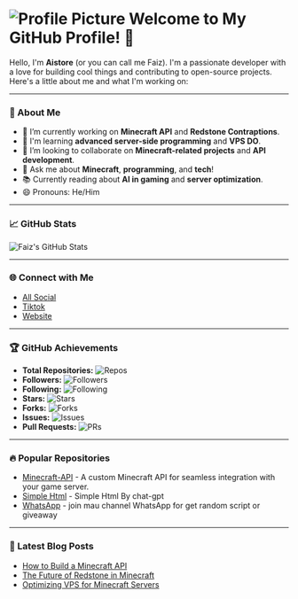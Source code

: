 # ![Profile Picture](https://avatars.githubusercontent.com/u/170622847?v=4&size=236) Welcome to My GitHub Profile! 👋

Hello, I'm **Aistore** (or you can call me Faiz). I'm a passionate developer with a love for building cool things and contributing to open-source projects. Here's a little about me and what I'm working on:

---

### 🚀 About Me

- 🔭 I’m currently working on **Minecraft API** and **Redstone Contraptions**.
- 🌱 I'm learning **advanced server-side programming** and **VPS DO**.
- 👯 I’m looking to collaborate on **Minecraft-related projects** and **API development**.
- 💬 Ask me about **Minecraft**, **programming**, and **tech**!
- 📚 Currently reading about **AI in gaming** and **server optimization**.
- 😄 Pronouns: He/Him

---

### 📈 GitHub Stats

<!-- GitHub stats -->
![Faiz's GitHub Stats](https://github-readme-stats.vercel.app/api?username=aistore0&show_icons=true&count_private=true&theme=radical)

---

### 🌐 Connect with Me

- [All Social](https://cloud.aistore.my.id/sosmed/)
- [Tiktok](https://tiktok.com/@Aistore.my.id)
- [Website](https://cloud.aistore.my.id)

---

### 🏆 GitHub Achievements

- **Total Repositories:** ![Repos](https://img.shields.io/github/repositories/aistore0?style=flat-square)
- **Followers:** ![Followers](https://img.shields.io/github/followers/aistore0?style=flat-square)
- **Following:** ![Following](https://img.shields.io/github/following/aistore0?style=flat-square)
- **Stars:** ![Stars](https://img.shields.io/github/stars/aistore0?style=flat-square)
- **Forks:** ![Forks](https://img.shields.io/github/forks/aistore0?style=flat-square)
- **Issues:** ![Issues](https://img.shields.io/github/issues/aistore0?style=flat-square)
- **Pull Requests:** ![PRs](https://img.shields.io/github/issues-pr/aistore0?style=flat-square)

---

### 🔥 Popular Repositories

- [Minecraft-API](https://api.mcsrvstat.us/3/ip:port) - A custom Minecraft API for seamless integration with your game server.
- [Simple Html](https://github.com/aistore0/aistore0.github.io) - Simple Html By chat-gpt
- [WhatsApp](https://cloud.aistore.my.id/ch/) - join mau channel WhatsApp for get random script or giveaway

---

### 📝 Latest Blog Posts

- [How to Build a Minecraft API](https://your-blog-link.com/how-to-build-a-minecraft-api)
- [The Future of Redstone in Minecraft](https://your-blog-link.com/future-of-redstone)
- [Optimizing VPS for Minecraft Servers](https://your-blog-link.com/optimizing-vps)
